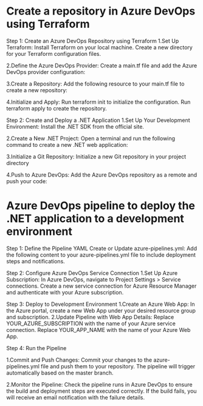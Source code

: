 # Create a repository in Azure DevOps using Terraform 
Step 1: Create an Azure DevOps Repository using Terraform
1.Set Up Terraform:
Install Terraform on your local machine.
Create a new directory for your Terraform configuration files.

2.Define the Azure DevOps Provider:
Create a main.tf file and add the Azure DevOps provider configuration:

3.Create a Repository:
Add the following resource to your main.tf file to create a new repository:

4.Initialize and Apply:
Run terraform init to initialize the configuration.
Run terraform apply to create the repository.

Step 2: Create and Deploy a .NET Application
1.Set Up Your Development Environment:
Install the .NET SDK from the official site.

2.Create a New .NET Project:
Open a terminal and run the following command to create a new .NET web application:

3.Initialize a Git Repository:
Initialize a new Git repository in your project directory

4.Push to Azure DevOps:
Add the Azure DevOps repository as a remote and push your code:

# Azure DevOps pipeline to deploy the .NET application to a development environment 
Step 1: Define the Pipeline YAML
Create or Update azure-pipelines.yml:
Add the following content to your azure-pipelines.yml file to include deployment steps and notifications.

Step 2: Configure Azure DevOps Service Connection
1.Set Up Azure Subscription:
In Azure DevOps, navigate to Project Settings > Service connections.
Create a new service connection for Azure Resource Manager and authenticate with your Azure subscription.

Step 3: Deploy to Development Environment
1.Create an Azure Web App:
In the Azure portal, create a new Web App under your desired resource group and subscription.
2.Update Pipeline with Web App Details:
Replace YOUR_AZURE_SUBSCRIPTION with the name of your Azure service connection.
Replace YOUR_APP_NAME with the name of your Azure Web App.

Step 4: Run the Pipeline

1.Commit and Push Changes:
Commit your changes to the azure-pipelines.yml file and push them to your repository.
The pipeline will trigger automatically based on the master branch.

2.Monitor the Pipeline:
Check the pipeline runs in Azure DevOps to ensure the build and deployment steps are executed correctly.
If the build fails, you will receive an email notification with the failure details.

